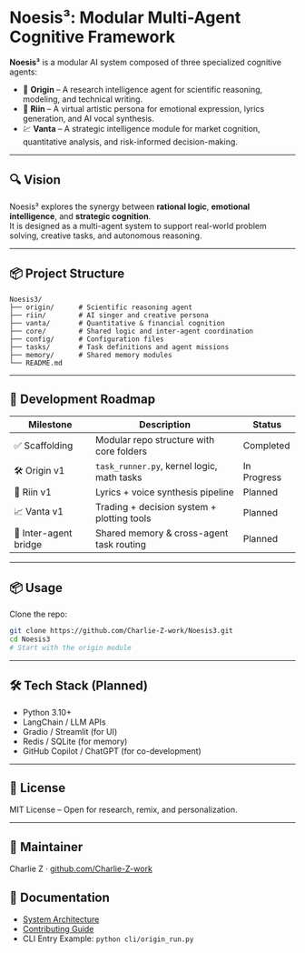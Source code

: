 # Noesis³: Modular Multi-Agent Cognitive Framework

**Noesis³** is a modular AI system composed of three specialized cognitive agents:

- 🧠 **Origin** – A research intelligence agent for scientific reasoning, modeling, and technical writing.
- 🎼 **Riin** – A virtual artistic persona for emotional expression, lyrics generation, and AI vocal synthesis.
- 💹 **Vanta** – A strategic intelligence module for market cognition, quantitative analysis, and risk-informed decision-making.

---

## 🔍 Vision

Noesis³ explores the synergy between **rational logic**, **emotional intelligence**, and **strategic cognition**.  
It is designed as a multi-agent system to support real-world problem solving, creative tasks, and autonomous reasoning.

---

## 📦 Project Structure

```text
Noesis3/
├── origin/      # Scientific reasoning agent
├── riin/        # AI singer and creative persona
├── vanta/       # Quantitative & financial cognition
├── core/        # Shared logic and inter-agent coordination
├── config/      # Configuration files
├── tasks/       # Task definitions and agent missions
├── memory/      # Shared memory modules
└── README.md
```

---

## 🚀 Development Roadmap

| Milestone           | Description                                        | Status      |
|---------------------|----------------------------------------------------|-------------|
| ✅ Scaffolding       | Modular repo structure with core folders           | Completed   |
| 🛠️ Origin v1         | `task_runner.py`, kernel logic, math tasks         | In Progress |
| 🎵 Riin v1           | Lyrics + voice synthesis pipeline                  | Planned     |
| 📈 Vanta v1          | Trading + decision system + plotting tools         | Planned     |
| 🔁 Inter-agent bridge| Shared memory & cross-agent task routing           | Planned     |

---

## 📦 Usage

Clone the repo:

```bash
git clone https://github.com/Charlie-Z-work/Noesis3.git
cd Noesis3
# Start with the origin module
```

---

## 🛠️ Tech Stack (Planned)

- Python 3.10+
- LangChain / LLM APIs
- Gradio / Streamlit (for UI)
- Redis / SQLite (for memory)
- GitHub Copilot / ChatGPT (for co-development)

---

## 📄 License

MIT License – Open for research, remix, and personalization.

---

## 👤 Maintainer

Charlie Z · [github.com/Charlie-Z-work](https://github.com/Charlie-Z-work)

## 🧭 Documentation

- [System Architecture](docs/architecture.md)
- [Contributing Guide](docs/CONTRIBUTING.md)
- CLI Entry Example: `python cli/origin_run.py`

